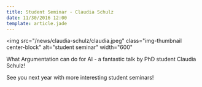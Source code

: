 ```yaml
---
title: Student Seminar - Claudia Schulz
date: 11/30/2016 12:00
template: article.jade
---
```


<img src="/news/claudia-schulz/claudia.jpeg"
     class="img-thumbnail center-block" alt="student seminar" width="600"
>

What Argumentation can do for AI - a fantastic talk by PhD student Claudia Schulz!

See you next year with more interesting student seminars! 
